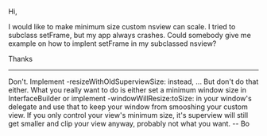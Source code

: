 Hi,

I would like to make minimum size custom nsview can scale. I tried to subclass setFrame, but my app always crashes. Could somebody give me example on how to implent setFrame in my subclassed nsview?

Thanks

----

Don't.  Implement -resizeWithOldSuperviewSize: instead, ... But don't do that either.  What you really want to do is either set a minimum window size in InterfaceBuilder or implement -windowWillResize:toSize: in your window's delegate and use that to keep your window from smooshing your custom view.  If you only control your view's minimum size, it's superview will still get smaller and clip your view anyway, probably not what you want.  -- Bo
